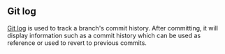 ## Git log

[Git log](https://git-scm.com/docs/git-log) is used to track a branch's commit history. After committing, it will display information such as a commit history which can be used as reference or used to revert to previous commits.





